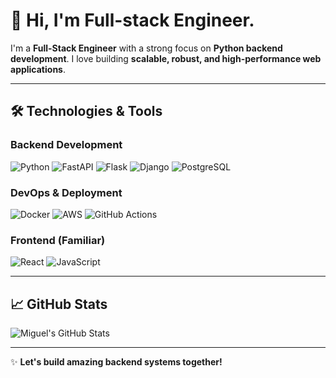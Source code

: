 # 👋 Hi, I'm Full-stack Engineer.

I'm a **Full-Stack Engineer** with a strong focus on **Python backend development**. I love building **scalable, robust, and high-performance web applications**.

---

## 🛠️ Technologies & Tools

### Backend Development
![Python](https://img.shields.io/badge/Python-3670A0?style=for-the-badge&logo=python&logoColor=ffdd54)
![FastAPI](https://img.shields.io/badge/FastAPI-009688?style=for-the-badge&logo=fastapi)
![Flask](https://img.shields.io/badge/Flask-000000?style=for-the-badge&logo=flask)
![Django](https://img.shields.io/badge/Django-092E20?style=for-the-badge&logo=django)
![PostgreSQL](https://img.shields.io/badge/PostgreSQL-4169E1?style=for-the-badge&logo=postgresql)

### DevOps & Deployment
![Docker](https://img.shields.io/badge/Docker-2496ED?style=for-the-badge&logo=docker)
![AWS](https://img.shields.io/badge/AWS-232F3E?style=for-the-badge&logo=amazon-aws)
![GitHub Actions](https://img.shields.io/badge/GitHub_Actions-2088FF?style=for-the-badge&logo=github-actions)

### Frontend (Familiar)
![React](https://img.shields.io/badge/React-61DAFB?style=for-the-badge&logo=react)
![JavaScript](https://img.shields.io/badge/JavaScript-F7DF1E?style=for-the-badge&logo=javascript)

---

## 📈 GitHub Stats
![Miguel's GitHub Stats](https://github-readme-stats.vercel.app/api?username=vertexlabs-mm&show_icons=true&theme=radical)

---

✨ **Let's build amazing backend systems together!**

